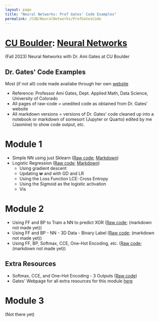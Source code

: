 ```yaml
---
layout: page
title: "Neural Networks: Prof Gates' Code Examples"
permalink: /CUB/NeuralNetworks/ProfGatesCode
---
```

# [CU Boulder](../../CUB.md): [Neural Networks](NeuralNets.md)
(Fall 2023) Neural Networks with Dr. Ami Gates at CU Boulder

## Dr. Gates' Code Examples

Most (if not all) code made availabe through her own [website](https://gatesboltonanalytics.com/)

- Reference: Professor Ami Gates, Dept. Applied Math, Data Science, University of Colorado
- All pages of raw-code = unedited code as obtained from Dr. Gates' website
- All markdown versions = versions of Dr. Gates' code cleaned up into a notebook or markdown of somesort (Jupyter or Quarto) edited by me (Jasmine) to show code output, etc.

# Module 1

- Simple NN using just Sklearn ([Raw code](raw_code/NN_Just_sklearn_Gates.html); [Markdown](mrkdwn/NN_Just_sklearn_Gates.html))
- Logistic Regression ([Raw code](raw_code/LogReg_gates.html); [Markdown](mrkdwn/LogReg_gates.html))
    - Using gradient descent
    - Updating $\mathbf{w}$ and with GD and LR
    - Using the Loss Function LCE: Cross Entropy
    - Using the Sigmoid as the logistic activation
    - Vis

# Module 2

- Using FF and BP to Train a NN to predict XOR ([Raw code](raw_code/XOR_NN.html); (markdown not made yet))
- Using FF and BP - NN - 3D Data - Binary Label ([Raw code](raw_code/Mod2_3D_binary.html); (markdown not made yet))
- Using FF, BP, Softmax, CCE, One-Hot Encoding, etc. ([Raw code](raw_code/Multinomial_NN.html); (markdown not made yet))

## Extra Resources

- Softmax, CCE, and One-Hot Encoding - 3 Outputs ([Raw code](raw_code/Extra-3Outputs.html))
- Gates' Webpage for all extra resources for this module [here](https://gatesboltonanalytics.com/?page_id=680)


# Module 3

(Not there yet)